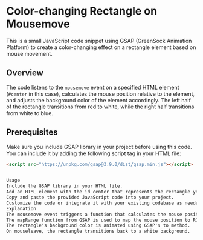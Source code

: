 # Color-changing Rectangle on Mousemove

This is a small JavaScript code snippet using GSAP (GreenSock Animation Platform) to create a color-changing effect on a rectangle element based on mouse movement.

## Overview

The code listens to the `mousemove` event on a specified HTML element (`#center` in this case), calculates the mouse position relative to the element, and adjusts the background color of the element accordingly. The left half of the rectangle transitions from red to white, while the right half transitions from white to blue.

## Prerequisites

Make sure you include GSAP library in your project before using this code. You can include it by adding the following script tag in your HTML file:

```html
<script src="https://unpkg.com/gsap@3.9.0/dist/gsap.min.js"></script>


Usage
Include the GSAP library in your HTML file.
Add an HTML element with the id center that represents the rectangle you want to apply the effect to.
Copy and paste the provided JavaScript code into your project.
Customize the code or integrate it with your existing codebase as needed.
Explanation
The mousemove event triggers a function that calculates the mouse position relative to the left edge of the rectangle.
The mapRange function from GSAP is used to map the mouse position to RGB values, creating a color transition effect.
The rectangle's background color is animated using GSAP's to method.
On mouseleave, the rectangle transitions back to a white background.
